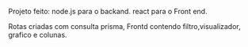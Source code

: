 Projeto feito:
node.js para o backand.
react para o Front end.

Rotas criadas com consulta prisma, Frontd contendo filtro,visualizador, grafico e colunas.
